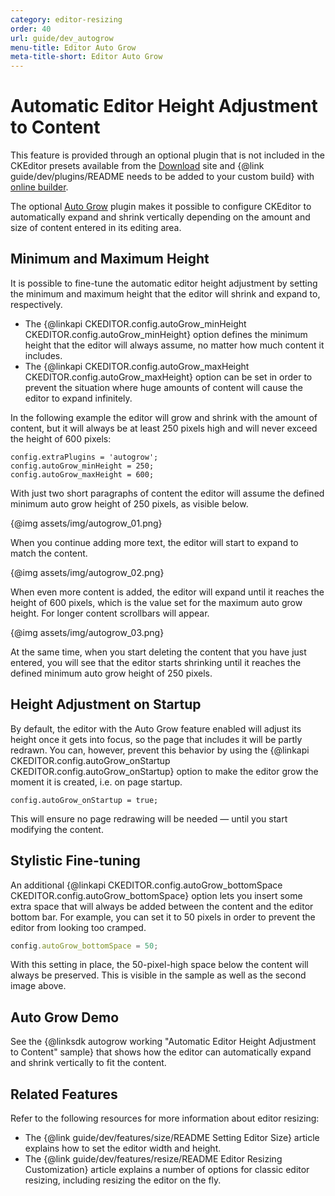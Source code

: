 ```yaml
---
category: editor-resizing
order: 40
url: guide/dev_autogrow
menu-title: Editor Auto Grow
meta-title-short: Editor Auto Grow
---
```

<!--
Copyright (c) 2003-2019, CKSource - Frederico Knabben. All rights reserved.
For licensing, see LICENSE.md.
-->

# Automatic Editor Height Adjustment to Content

<info-box info="">
 This feature is provided through an optional plugin that is not included in the CKEditor presets available from the <a href="https://ckeditor.com/ckeditor-4/download/">Download</a> site and {@link guide/dev/plugins/README needs to be added to your custom build} with <a href="https://ckeditor.com/cke4/builder">online builder</a>.
</info-box>

The optional [Auto Grow](https://ckeditor.com/cke4/addon/autogrow) plugin makes it possible to configure CKEditor to automatically expand and shrink vertically depending on the amount and size of content entered in its editing area.

## Minimum and Maximum Height

It is possible to fine-tune the automatic editor height adjustment by setting the minimum and maximum height that the editor will shrink and expand to, respectively.

* The {@linkapi CKEDITOR.config.autoGrow_minHeight CKEDITOR.config.autoGrow_minHeight} option defines the minimum height that the editor will always assume, no matter how much content it includes.
* The {@linkapi CKEDITOR.config.autoGrow_maxHeight CKEDITOR.config.autoGrow_maxHeight} option can be set in order to prevent the situation where huge amounts of content will cause the editor to expand infinitely.

In the following example the editor will grow and shrink with the amount of content, but it will always be at least 250 pixels high and will never exceed the height of 600 pixels:

    config.extraPlugins = 'autogrow';
    config.autoGrow_minHeight = 250;
    config.autoGrow_maxHeight = 600;

With just two short paragraphs of content the editor will assume the defined minimum auto grow height of 250 pixels, as visible below.

{@img assets/img/autogrow_01.png}

When you continue adding more text, the editor will start to expand to match the content.

{@img assets/img/autogrow_02.png}

When even more content is added, the editor will expand until it reaches the height of 600 pixels, which is the value set for the maximum auto grow height. For longer content scrollbars will appear.

{@img assets/img/autogrow_03.png}

At the same time, when you start deleting the content that you have just entered, you will see that the editor starts shrinking until it reaches the defined minimum auto grow height of 250 pixels.

## Height Adjustment on Startup

By default, the editor with the Auto Grow feature enabled will adjust its height once it gets into focus, so the page that includes it will be partly redrawn. You can, however, prevent this behavior by using the {@linkapi CKEDITOR.config.autoGrow_onStartup CKEDITOR.config.autoGrow_onStartup} option to make the editor grow the moment it is created, i.e. on page startup.

    config.autoGrow_onStartup = true;

This will ensure no page redrawing will be needed &mdash; until you start modifying the content.

## Stylistic Fine-tuning

An additional {@linkapi CKEDITOR.config.autoGrow_bottomSpace CKEDITOR.config.autoGrow_bottomSpace} option lets you insert some extra space that will always be added between the content and the editor bottom bar. For example, you can set it to 50 pixels in order to prevent the editor from looking too cramped.

```js
config.autoGrow_bottomSpace = 50;
```

With this setting in place, the 50-pixel-high space below the content will always be preserved. This is visible in the sample as well as the second image above.

## Auto Grow Demo

See the {@linksdk autogrow working "Automatic Editor Height Adjustment to Content" sample} that shows how the editor can automatically expand and shrink vertically to fit the content.

## Related Features

Refer to the following resources for more information about editor resizing:

* The {@link guide/dev/features/size/README Setting Editor Size} article explains how to set the editor width and height.
* The {@link guide/dev/features/resize/README Editor Resizing Customization} article explains a number of options for classic editor resizing, including resizing the editor on the fly.
